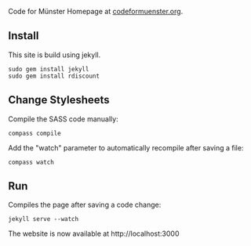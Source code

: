 Code for Münster Homepage at [codeformuenster.org](http://www.codeformuenster.org).

Install
-------

This site is build using jekyll.

    sudo gem install jekyll
    sudo gem install rdiscount

Change Stylesheets
------------------

Compile the SASS code manually:

    compass compile

Add the "watch" parameter to automatically recompile after saving a file:

    compass watch

Run
---

Compiles the page after saving a code change:

    jekyll serve --watch

The website is now available at http://localhost:3000
